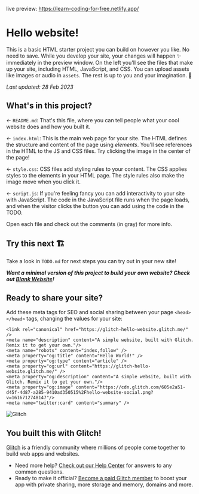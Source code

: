 live preview: https://learn-coding-for-free.netlify.app/

# Hello website!

This is a basic HTML starter project you can build on however you like. No need to save. While you develop your site, your changes will happen ✨ immediately in the preview window. On the left you'll see the files that make up your site, including HTML, JavaScript, and CSS. You can upload assets like images or audio in `assets`. The rest is up to you and your imagination. 🦄

_Last updated: 28 Feb 2023_

## What's in this project?

← `README.md`: That's this file, where you can tell people what your cool website does and how you built it.

← `index.html`: This is the main web page for your site. The HTML defines the structure and content of the page using _elements_. You'll see references in the HTML to the JS and CSS files. Try clicking the image in the center of the page!

← `style.css`: CSS files add styling rules to your content. The CSS applies styles to the elements in your HTML page. The style rules also make the image move when you click it.

← `script.js`: If you're feeling fancy you can add interactivity to your site with JavaScript. The code in the JavaScript file runs when the page loads, and when the visitor clicks the button you can add using the code in the TODO.

Open each file and check out the comments (in gray) for more info.

## Try this next 🏗️

Take a look in `TODO.md` for next steps you can try out in your new site!

___Want a minimal version of this project to build your own website? Check out [Blank Website](https://glitch.com/edit/#!/remix/glitch-blank-website)!___

## Ready to share your site?

Add these meta tags for SEO and social sharing between your page `<head></head>` tags, changing the values for your site:

```
<link rel="canonical" href="https://glitch-hello-website.glitch.me/" />
<meta name="description" content="A simple website, built with Glitch. Remix it to get your own."/>
<meta name="robots" content="index,follow" />
<meta property="og:title" content="Hello World!" />
<meta property="og:type" content="article" />
<meta property="og:url" content="https://glitch-hello-website.glitch.me/" />
<meta property="og:description" content="A simple website, built with Glitch. Remix it to get your own."/>
<meta property="og:image" content="https://cdn.glitch.com/605e2a51-d45f-4d87-a285-9410ad350515%2Fhello-website-social.png?v=1616712748147"/>
<meta name="twitter:card" content="summary" />
```

![Glitch](https://cdn.glitch.com/a9975ea6-8949-4bab-addb-8a95021dc2da%2FLogo_Color.svg?v=1602781328576)

## You built this with Glitch!

[Glitch](https://glitch.com) is a friendly community where millions of people come together to build web apps and websites.

- Need more help? [Check out our Help Center](https://help.glitch.com/) for answers to any common questions.
- Ready to make it official? [Become a paid Glitch member](https://glitch.com/pricing) to boost your app with private sharing, more storage and memory, domains and more.
